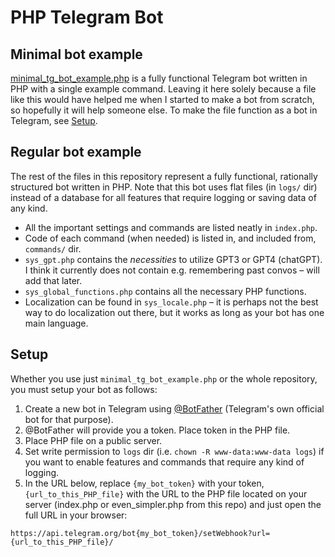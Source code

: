 # PHP Telegram Bot

## Minimal bot example

[minimal_tg_bot_example.php](https://github.com/olaviinha/PHP-Telegram-Bot/blob/main/minimal_tg_bot_example.php) is a fully functional Telegram bot written in PHP with a single example command. Leaving it here solely because a file like this would have helped me when I started to make a bot from scratch, so hopefully it will help someone else. To make the file function as a bot in Telegram, see [Setup](#setup).

## Regular bot example

The rest of the files in this repository represent a fully functional, rationally structured bot written in PHP. Note that this bot uses flat files (in `logs/` dir) instead of a database for all features that require logging or saving data of any kind.

- All the important settings and commands are listed neatly in `index.php`.
- Code of each command (when needed) is listed  in, and included from, `commands/` dir.
- `sys_gpt.php` contains the _necessities_ to utilize GPT3 or GPT4 (chatGPT). I think it currently does not contain e.g. remembering past convos – will add that later.
- `sys_global_functions.php` contains all the necessary PHP functions.
- Localization can be found in `sys_locale.php` – it is perhaps not the best way to do localization out there, but it works as long as your bot has one main language.

## Setup

Whether you use just `minimal_tg_bot_example.php` or the whole repository, you must setup your bot as follows:

1. Create a new bot in Telegram using [@BotFather](https://t.me/BotFather) (Telegram's own official bot for that purpose).
2. @BotFather will provide you a token. Place token in the PHP file.
3. Place PHP file on a public server.
4. Set write permission to `logs` dir (i.e. `chown -R www-data:www-data logs`) if you want to enable features and commands that require any kind of logging.
5. In the URL below, replace `{my_bot_token}` with your token, `{url_to_this_PHP_file}` with the URL to the PHP file located on your server (index.php or even_simpler.php from this repo) and just open the full URL in your browser:
```
https://api.telegram.org/bot{my_bot_token}/setWebhook?url={url_to_this_PHP_file}/
```

